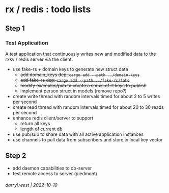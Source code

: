 # rx / redis : todo lists

## Step 1

### Test Applicaition

A test application that continuously writes new and modified data to the rxkv / redis server via the client.

* use fake-rs + domain keys to generate new struct data
    * ~~add domain_keys dep: `cargo add --path ../domain-keys`~~
    * ~~add fake-rs dep: `cargo add --path ../fake-rs/fake`~~
    * ~~modify examples/pub to create a series of rt keys to publish~~
    * implement person struct in models (remove repo?)
* create write thread with random intervals timed for about 2 to 5 writes per second
* create read thread with random intervals timed for about 20 to 30 reads per second
* enhance redis client/server to support
  * return all keys
  * length of current db
* use pub/sub to share data with all active application instances
* use channels to pull data from subscribers and store in local key vector

## Step 2

* add daemon capabilities to db-server
* test remote access to server (piedmont)

###### darryl.west | 2022-10-10

